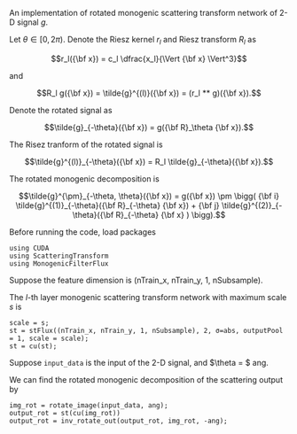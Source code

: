 An implementation of rotated monogenic scattering transform network of 2-D signal $g$.

Let $\theta \in [0, 2 \pi)$. Denote the Riesz kernel $r_l$ and Riesz transform $R_l$ as  
```math
r_l({\bf x}) = c_l \dfrac{x_l}{\Vert {\bf x} \Vert^3}
```
and
```math
R_l g({\bf x}) = \tilde{g}^{(l)}({\bf x}) = (r_l ** g)({\bf x}).
```

Denote the rotated signal as
```math
\tilde{g}_{-\theta}({\bf x}) = g({\bf R}_\theta {\bf x}).
```

The Risez tranform of the rotated signal is
```math
\tilde{g}^{(l)}_{-\theta}({\bf x}) = R_l \tilde{g}_{-\theta}({\bf x}).
```

The rotated monogenic decomposition is 
```math
\tilde{g}^{\pm}_{-\theta, \theta}({\bf x}) = g({\bf x}) \pm \bigg( {\bf i} \tilde{g}^{(1)}_{-\theta}({\bf R}_{-\theta} {\bf x}) + {\bf j} \tilde{g}^{(2)}_{-\theta}({\bf R}_{-\theta} {\bf x} ) \bigg).
```

Before running the code, load packages
```
using CUDA
using ScatteringTransform
using MonogenicFilterFlux
```

Suppose the feature dimension is (nTrain_x, nTrain_y, 1, nSubsample).

The $l$-th layer monogenic scattering transform network with maximum scale $s$ is 
```
scale = s; 
st = stFlux((nTrain_x, nTrain_y, 1, nSubsample), 2, σ=abs, outputPool = 1, scale = scale); 
st = cu(st);
```

Suppose `input_data` is the input of the 2-D signal, and $\theta = $ ang. 

We can find the rotated monogenic decomposition of the scattering output by
```
img_rot = rotate_image(input_data, ang);
output_rot = st(cu(img_rot))
output_rot = inv_rotate_out(output_rot, img_rot, -ang);
```
